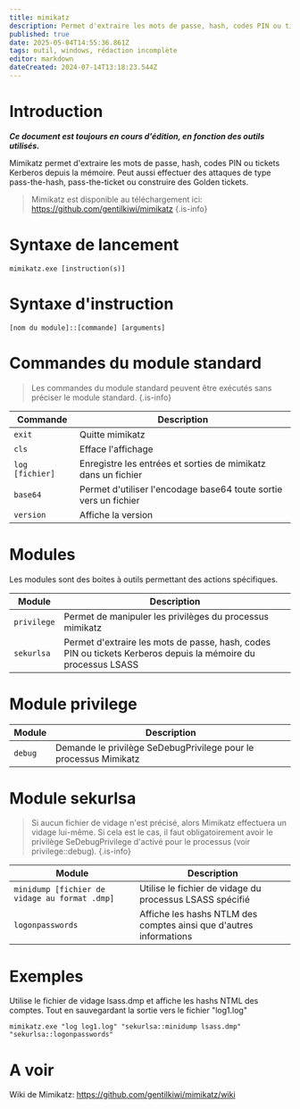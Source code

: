 ```yaml
---
title: mimikatz
description: Permet d'extraire les mots de passe, hash, codes PIN ou tickets Kerberos depuis la mémoire. Peut aussi effectuer des attaques de type pass-the-hash, pass-the-ticket ou construire des Golden tickets.
published: true
date: 2025-05-04T14:55:36.861Z
tags: outil, windows, rédaction incomplète
editor: markdown
dateCreated: 2024-07-14T13:18:23.544Z
---
```


# Introduction

**_Ce document est toujours en cours d'édition, en fonction des outils utilisés._**

Mimikatz permet d'extraire les mots de passe, hash, codes PIN ou tickets Kerberos depuis la mémoire. Peut aussi effectuer des attaques de type pass-the-hash, pass-the-ticket ou construire des Golden tickets.

> Mimikatz est disponible au téléchargement ici: https://github.com/gentilkiwi/mimikatz
> {.is-info}

# Syntaxe de lancement

`mimikatz.exe [instruction(s)]`

# Syntaxe d'instruction

`[nom du module]::[commande] [arguments]`

# Commandes du module standard

> Les commandes du module standard peuvent être exécutés sans préciser le module standard.
> {.is-info}

| Commande        | Description                                                      |
| --------------- | ---------------------------------------------------------------- |
| `exit`          | Quitte mimikatz                                                  |
| `cls`           | Efface l'affichage                                               |
| `log [fichier]` | Enregistre les entrées et sorties de mimikatz dans un fichier    |
| `base64`        | Permet d'utiliser l'encodage base64 toute sortie vers un fichier |
| `version`       | Affiche la version                                               |

# Modules

Les modules sont des boites à outils permettant des actions spécifiques.

| Module      | Description                                                                                                   |
| ----------- | ------------------------------------------------------------------------------------------------------------- |
| `privilege` | Permet de manipuler les privilèges du processus mimikatz                                                      |
| `sekurlsa`  | Permet d'extraire les mots de passe, hash, codes PIN ou tickets Kerberos depuis la mémoire du processus LSASS |

# Module privilege

| Module  | Description                                                      |
| ------- | ---------------------------------------------------------------- |
| `debug` | Demande le privilège SeDebugPrivilege pour le processus Mimikatz |

# Module sekurlsa

> Si aucun fichier de vidage n'est précisé, alors Mimikatz effectuera un vidage lui-même. Si cela est le cas, il faut obligatoirement avoir le privilège SeDebugPrivilege d'activé pour le processus (voir privilege::debug).
> {.is-info}

| Module                                        | Description                                                        |
| --------------------------------------------- | ------------------------------------------------------------------ |
| `minidump [fichier de vidage au format .dmp]` | Utilise le fichier de vidage du processus LSASS spécifié           |
| `logonpasswords`                              | Affiche les hashs NTLM des comptes ainsi que d'autres informations |

# Exemples

Utilise le fichier de vidage lsass.dmp et affiche les hashs NTML des comptes. Tout en sauvegardant la sortie vers le fichier "log1.log"

`mimikatz.exe "log log1.log" "sekurlsa::minidump lsass.dmp" "sekurlsa::logonpasswords"`

# A voir

Wiki de Mimikatz:
https://github.com/gentilkiwi/mimikatz/wiki
